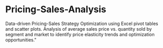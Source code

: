 # Pricing-Sales-Analysis
Data-driven Pricing-Sales Strategy Optimization using Excel pivot tables and scatter plots. Analysis of average sales price vs. quantity sold by segment and market to identify price elasticity trends and optimization opportunities."
